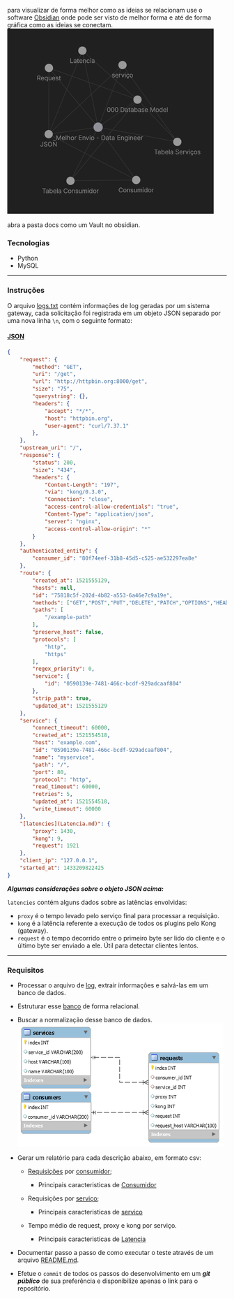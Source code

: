 para visualizar de forma melhor como as ideias se relacionam use o software [Obsidian](https://obsidian.md/) onde pode ser visto de melhor forma e até de forma gráfica como as ideias se conectam.
![FluxoDePensamento](FluxoDePensamento.png)

abra a pasta docs como um Vault no obsidian.

### Tecnologias

- Python
- MySQL

--------------

### Instruções

O arquivo [logs.txt](https://drive.google.com/open?id=1GliYD4Q19_f6S88iFsn0dk8dGLhB9YXF) contém informações de log geradas por um sistema gateway, cada solicitação foi registrada em um objeto JSON separado por uma nova linha `\n`, com o seguinte formato:

#### [JSON](JSON.md)
```json
{
    "request": {
        "method": "GET",
        "uri": "/get",
        "url": "http://httpbin.org:8000/get",
        "size": "75",
        "querystring": {},
        "headers": {
            "accept": "*/*",
            "host": "httpbin.org",
            "user-agent": "curl/7.37.1"
        },
    },
    "upstream_uri": "/",
    "response": {
        "status": 200,
        "size": "434",
        "headers": {
            "Content-Length": "197",
            "via": "kong/0.3.0",
            "Connection": "close",
            "access-control-allow-credentials": "true",
            "Content-Type": "application/json",
            "server": "nginx",
            "access-control-allow-origin": "*"
        }
    },
    "authenticated_entity": {
        "consumer_id": "80f74eef-31b8-45d5-c525-ae532297ea8e"
    },
    "route": {
        "created_at": 1521555129,
        "hosts": null,
        "id": "75818c5f-202d-4b82-a553-6a46e7c9a19e",
        "methods": ["GET","POST","PUT","DELETE","PATCH","OPTIONS","HEAD"],
        "paths": [
            "/example-path"
        ],
        "preserve_host": false,
        "protocols": [
            "http",
            "https"
        ],
        "regex_priority": 0,
        "service": {
            "id": "0590139e-7481-466c-bcdf-929adcaaf804"
        },
        "strip_path": true,
        "updated_at": 1521555129
    },
    "service": {
        "connect_timeout": 60000,
        "created_at": 1521554518,
        "host": "example.com",
        "id": "0590139e-7481-466c-bcdf-929adcaaf804",
        "name": "myservice",
        "path": "/",
        "port": 80,
        "protocol": "http",
        "read_timeout": 60000,
        "retries": 5,
        "updated_at": 1521554518,
        "write_timeout": 60000
    },
    "[latencies](Latencia.md)": {
        "proxy": 1430,
        "kong": 9,
        "request": 1921
    },
    "client_ip": "127.0.0.1",
    "started_at": 1433209822425
}
```

***Algumas considerações sobre o objeto JSON acima:***

`latencies` contém alguns dados sobre as latências envolvidas:
- `proxy`  é o tempo levado pelo serviço final para processar a requisição.
- `kong`  é a latência referente a execução de todos os plugins pelo Kong (gateway).
- `request`  é o tempo decorrido entre o primeiro byte ser lido do cliente e o último byte ser enviado a ele. Útil para detectar clientes lentos.

--------------

### Requisitos
- Processar o arquivo de [log](JSON.md), extrair informações e salvá-las em um banco de dados.
- Estruturar esse [banco](DatabaseModel.md) de forma relacional.
- Buscar a normalização desse banco de dados.
![Tabelas](Tabelas.png)
- Gerar um relatório para cada descrição abaixo, em formato csv: 
	- [Requisições](Request.md) por [consumidor](TabelaConsumidor.md);
		- Principais caracteristicas de [Consumidor](Consumidor.md)

	- Requisições por [serviço](TabelaServicos.md);
		- Principais caracteristicas de [servico](servico.md)

	- Tempo médio de request, proxy e kong por serviço.
		- Principais caracteristicas de [Latencia](Latencia.md)

- Documentar passo a passo de como executar o teste através de um arquivo [README.md](README.md).
- Efetue o `commit` de todos os passos do desenvolvimento em um ***git público*** de sua preferência e disponibilize apenas o link para o repositório.
